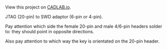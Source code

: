 View this project on [CADLAB.io](https://cadlab.io/project/1839). 

JTAG (20-pin) to SWD adaptor (6-pin or 4-pin).

Pay attention which side the female 20-pin and male 4/6-pin headers solder to: they should point in opposite directions.

Also pay attention to which way the key is orientated on the 20-pin header.



